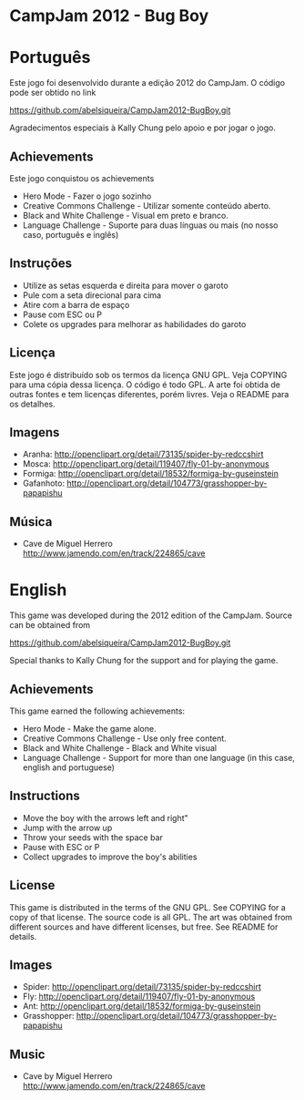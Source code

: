 ﻿CampJam 2012 - Bug Boy
======================

Português
=========

Este jogo foi desenvolvido durante a edição 2012 do CampJam.
O código pode ser obtido no link

   https://github.com/abelsiqueira/CampJam2012-BugBoy.git

Agradecimentos especiais à Kally Chung pelo apoio e por jogar o jogo.

Achievements
------------
Este jogo conquistou os achievements

* Hero Mode - Fazer o jogo sozinho
* Creative Commons Challenge - Utilizar somente conteúdo aberto.
* Black and White Challenge - Visual em preto e branco.
* Language Challenge - Suporte para duas línguas ou mais (no nosso caso, 
  português e inglês)

Instruções
----------
* Utilize as setas esquerda e direita para mover o garoto
* Pule com a seta direcional para cima
* Atire com a barra de espaço
* Pause com ESC ou P
* Colete os upgrades para melhorar as habilidades do garoto

Licença
-------
Este jogo é distribuído sob os termos da licença GNU GPL. Veja COPYING
para uma cópia dessa licença. O código é todo GPL. A arte foi obtida
de outras fontes e tem licenças diferentes, porém livres. Veja o
README para os detalhes.

Imagens
-------

* Aranha: http://openclipart.org/detail/73135/spider-by-redccshirt
* Mosca: http://openclipart.org/detail/119407/fly-01-by-anonymous
* Formiga: http://openclipart.org/detail/18532/formiga-by-guseinstein
* Gafanhoto: http://openclipart.org/detail/104773/grasshopper-by-papapishu

Música
------

* Cave de Miguel Herrero
   http://www.jamendo.com/en/track/224865/cave

English
=======

This game was developed during the 2012 edition of the CampJam.
Source can be obtained from

   https://github.com/abelsiqueira/CampJam2012-BugBoy.git

Special thanks to Kally Chung for the support and for playing the game.

Achievements
------------
This game earned the following achievements:

* Hero Mode - Make the game alone.
* Creative Commons Challenge - Use only free content.
* Black and White Challenge - Black and White visual
* Language Challenge - Support for more than one language (in this case,
  english and portuguese)

Instructions
------------
* Move the boy with the arrows left and right"
* Jump with the arrow up
* Throw your seeds with the space bar
* Pause with ESC or P
* Collect upgrades to improve the boy's abilities

License
-------
This game is distributed in the terms of the GNU GPL. See COPYING for a copy
of that license. The source code is all GPL. The art was obtained from
different sources and have different licenses, but free. See README for
details.

Images
------

* Spider: http://openclipart.org/detail/73135/spider-by-redccshirt
* Fly: http://openclipart.org/detail/119407/fly-01-by-anonymous
* Ant: http://openclipart.org/detail/18532/formiga-by-guseinstein
* Grasshopper: http://openclipart.org/detail/104773/grasshopper-by-papapishu

Music
-----

* Cave by Miguel Herrero
   http://www.jamendo.com/en/track/224865/cave
